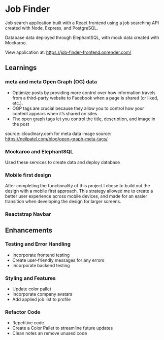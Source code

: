 # Job Finder

Job search application built with a React frontend using a job searching API created with Node, Express, and PostgreSQL.

Database data deployed through ElephantSQL, with mock data created with Mockaroo.

View application at: https://job-finder-frontend.onrender.com/


## Learnings
###  meta and meta Open Graph (OG) data
- Optimize posts by providing more control over how information travels from a third-party website to Facebook when a page is shared (or liked, etc.).
- OGP tags are crucial because they allow you to control how your content appears when it’s shared on sites
- The open graph tags let you control the title, description, and image in the post

source: cloudinary.com for meta data image
source: https://neilpatel.com/blog/open-graph-meta-tags/

### Mockaroo and ElephantSQL 
Used these services to create data and deploy database

### Mobile first design
After completing the functionality of this project I chose to build out the design with a mobile first approach. This strategy allowed me to create a better user experience across mobile devices, and made for an easier transition when developing the design for larger screens. 

### Reactstrap Navbar


## Enhancements
### Testing and Error Handling
- Incorporate frontend testing
- Create user-friendly messages for any errors
- Incorporate backend testing

### Styling and Features
- Update color pallet
- Incorporate company avatars
- Add applied job list to profile

### Refactor Code
- Repetitive code
- Create a Color Pallet to streamline future updates
- Clean notes an remove unused code

